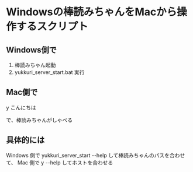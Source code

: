 Windowsの棒読みちゃんをMacから操作するスクリプト
================================================

Windows側で
-----------

1. 棒読みちゃん起動
2. yukkuri_server_start.bat 実行

Mac側で
-------

y こんにちは

で、棒読みちゃんがしゃべる

具体的には
----------

Windows 側で yukkuri_server_start --help して棒読みちゃんのパスを合わせて、
Mac 側で y --help してホストを合わせる

